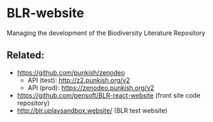 # BLR-website

Managing the development of the Biodiversity Literature Repository

## Related:

* https://github.com/punkish/zenodeo
  * API (test): http://z2.punkish.org/v2
  * API (prod): https://zenodeo.punkish.org/v2
* https://github.com/pensoft/BLR-react-website (front site code repository)
* http://blr.uplaysandbox.website/ (BLR test website)

